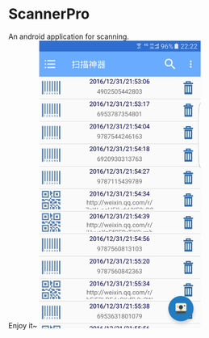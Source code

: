 # ScannerPro #
An android application for scanning.  
Enjoy it~
<img src="https://raw.githubusercontent.com/DerekDick/ScannerPro/master/screenshots/samsung_galaxy_s7_edge.png" width="320"></img>
